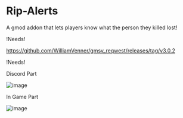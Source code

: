 # Rip-Alerts
A gmod addon that lets players know what the person they killed lost!

!Needs!

https://github.com/WilliamVenner/gmsv_reqwest/releases/tag/v3.0.2

!Needs!

Discord Part


![image](https://user-images.githubusercontent.com/86335834/192914756-36087187-3530-4e8f-b556-3c9a96cd4f2a.png)


In Game Part


![image](https://user-images.githubusercontent.com/86335834/192914776-b5082e75-67f1-4ab7-8bf0-492a4f501fdc.png)



